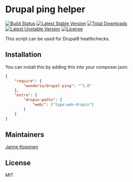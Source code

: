 # Drupal ping helper
[![Build Status](https://travis-ci.org/wunderio/drupal-ping.svg?branch=master)](https://travis-ci.org/wunderio/drupal-ping) [![Latest Stable Version](https://poser.pugx.org/wunderio/drupal-ping/v/stable)](https://packagist.org/packages/wunderio/drupal-ping) [![Total Downloads](https://poser.pugx.org/wunderio/drupal-ping/downloads)](https://packagist.org/packages/wunderio/drupal-ping) [![Latest Unstable Version](https://poser.pugx.org/wunderio/drupal-ping/v/unstable)](https://packagist.org/packages/wunderio/drupal-ping) [![License](https://poser.pugx.org/wunderio/drupal-ping/license)](https://packagist.org/packages/wunderio/drupal-ping)

This script can be used for Drupal8 healthchecks.

## Installation
You can install this by adding this into your composer.json:
```json
{
    "require": {
        "wunderio/drupal-ping": "^1.0"
    },
    "extra": {
        "dropin-paths": {
            "web/": ["type:web-dropin"]
        }
    }
}
```

## Maintainers
[Janne Koponen](https://github.com/tharna)

## License
MIT